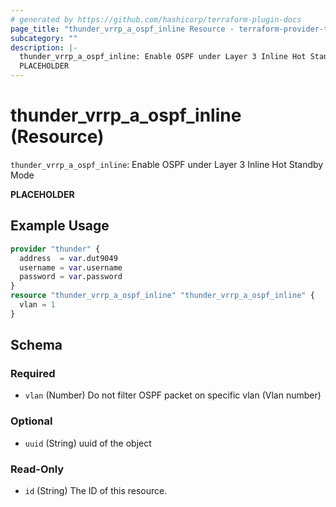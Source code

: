 ```yaml
---
# generated by https://github.com/hashicorp/terraform-plugin-docs
page_title: "thunder_vrrp_a_ospf_inline Resource - terraform-provider-thunder"
subcategory: ""
description: |-
  thunder_vrrp_a_ospf_inline: Enable OSPF under Layer 3 Inline Hot Standby Mode
  PLACEHOLDER
---
```


# thunder_vrrp_a_ospf_inline (Resource)

`thunder_vrrp_a_ospf_inline`: Enable OSPF under Layer 3 Inline Hot Standby Mode

__PLACEHOLDER__

## Example Usage

```terraform
provider "thunder" {
  address  = var.dut9049
  username = var.username
  password = var.password
}
resource "thunder_vrrp_a_ospf_inline" "thunder_vrrp_a_ospf_inline" {
  vlan = 1
}
```

<!-- schema generated by tfplugindocs -->
## Schema

### Required

- `vlan` (Number) Do not filter OSPF packet on specific vlan (Vlan number)

### Optional

- `uuid` (String) uuid of the object

### Read-Only

- `id` (String) The ID of this resource.


